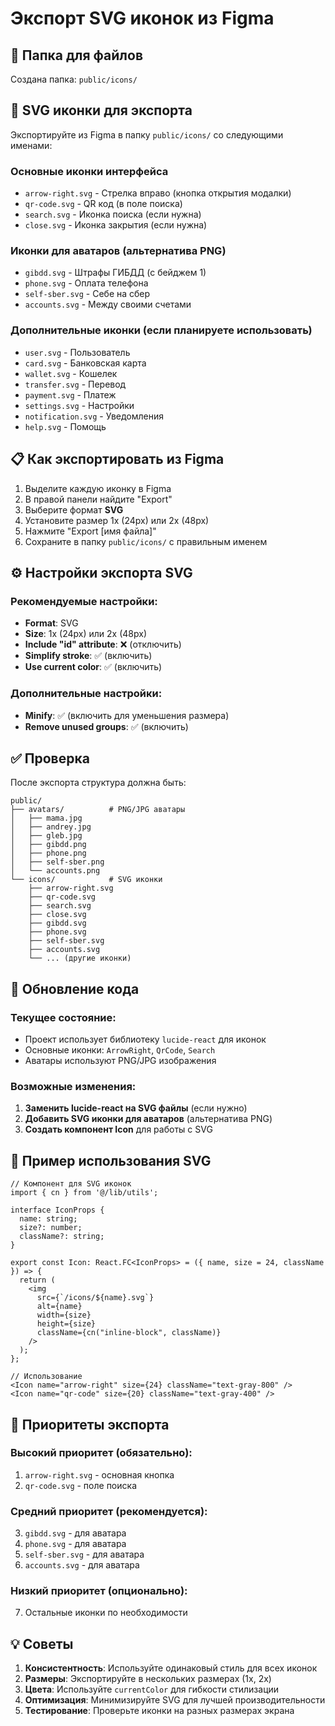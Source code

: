 # Экспорт SVG иконок из Figma

## 📁 Папка для файлов
Создана папка: `public/icons/`

## 🎨 SVG иконки для экспорта

Экспортируйте из Figma в папку `public/icons/` со следующими именами:

### Основные иконки интерфейса
- `arrow-right.svg` - Стрелка вправо (кнопка открытия модалки)
- `qr-code.svg` - QR код (в поле поиска)
- `search.svg` - Иконка поиска (если нужна)
- `close.svg` - Иконка закрытия (если нужна)

### Иконки для аватаров (альтернатива PNG)
- `gibdd.svg` - Штрафы ГИБДД (с бейджем 1)
- `phone.svg` - Оплата телефона
- `self-sber.svg` - Себе на сбер
- `accounts.svg` - Между своими счетами

### Дополнительные иконки (если планируете использовать)
- `user.svg` - Пользователь
- `card.svg` - Банковская карта
- `wallet.svg` - Кошелек
- `transfer.svg` - Перевод
- `payment.svg` - Платеж
- `settings.svg` - Настройки
- `notification.svg` - Уведомления
- `help.svg` - Помощь

## 📋 Как экспортировать из Figma

1. Выделите каждую иконку в Figma
2. В правой панели найдите "Export"
3. Выберите формат **SVG**
4. Установите размер 1x (24px) или 2x (48px)
5. Нажмите "Export [имя файла]"
6. Сохраните в папку `public/icons/` с правильным именем

## ⚙️ Настройки экспорта SVG

### Рекомендуемые настройки:
- **Format**: SVG
- **Size**: 1x (24px) или 2x (48px)
- **Include "id" attribute**: ❌ (отключить)
- **Simplify stroke**: ✅ (включить)
- **Use current color**: ✅ (включить)

### Дополнительные настройки:
- **Minify**: ✅ (включить для уменьшения размера)
- **Remove unused groups**: ✅ (включить)

## ✅ Проверка

После экспорта структура должна быть:
```
public/
├── avatars/          # PNG/JPG аватары
│   ├── mama.jpg
│   ├── andrey.jpg
│   ├── gleb.jpg
│   ├── gibdd.png
│   ├── phone.png
│   ├── self-sber.png
│   └── accounts.png
└── icons/            # SVG иконки
    ├── arrow-right.svg
    ├── qr-code.svg
    ├── search.svg
    ├── close.svg
    ├── gibdd.svg
    ├── phone.svg
    ├── self-sber.svg
    ├── accounts.svg
    └── ... (другие иконки)
```

## 🔄 Обновление кода

### Текущее состояние:
- Проект использует библиотеку `lucide-react` для иконок
- Основные иконки: `ArrowRight`, `QrCode`, `Search`
- Аватары используют PNG/JPG изображения

### Возможные изменения:
1. **Заменить lucide-react на SVG файлы** (если нужно)
2. **Добавить SVG иконки для аватаров** (альтернатива PNG)
3. **Создать компонент Icon** для работы с SVG

## 📝 Пример использования SVG

```tsx
// Компонент для SVG иконок
import { cn } from '@/lib/utils';

interface IconProps {
  name: string;
  size?: number;
  className?: string;
}

export const Icon: React.FC<IconProps> = ({ name, size = 24, className }) => {
  return (
    <img
      src={`/icons/${name}.svg`}
      alt={name}
      width={size}
      height={size}
      className={cn("inline-block", className)}
    />
  );
};

// Использование
<Icon name="arrow-right" size={24} className="text-gray-800" />
<Icon name="qr-code" size={20} className="text-gray-400" />
```

## 🎯 Приоритеты экспорта

### Высокий приоритет (обязательно):
1. `arrow-right.svg` - основная кнопка
2. `qr-code.svg` - поле поиска

### Средний приоритет (рекомендуется):
3. `gibdd.svg` - для аватара
4. `phone.svg` - для аватара
5. `self-sber.svg` - для аватара
6. `accounts.svg` - для аватара

### Низкий приоритет (опционально):
7. Остальные иконки по необходимости

## 💡 Советы

1. **Консистентность**: Используйте одинаковый стиль для всех иконок
2. **Размеры**: Экспортируйте в нескольких размерах (1x, 2x)
3. **Цвета**: Используйте `currentColor` для гибкости стилизации
4. **Оптимизация**: Минимизируйте SVG для лучшей производительности
5. **Тестирование**: Проверьте иконки на разных размерах экрана
